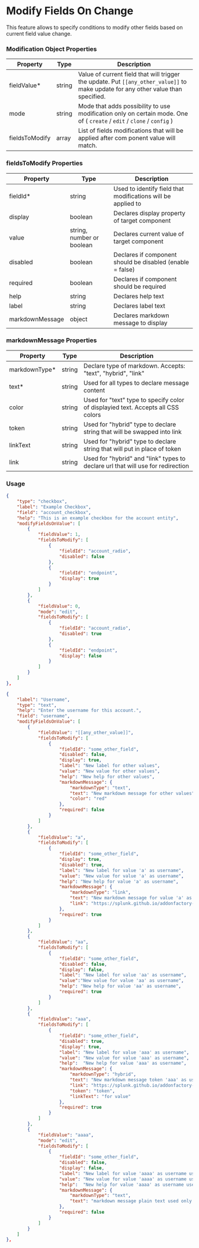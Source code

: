 # Modify Fields On Change

This feature allows to specify conditions to modify other fields based on current field value change.

### Modification Object Properties

| Property                                            | Type   | Description                                                                                                                       |
| --------------------------------------------------- | ------ | --------------------------------------------------------------------------------------------------------------------------------- |
| fieldValue<span class="required-asterisk">\*</span> | string | Value of current field that will trigger the update. Put `[[any_other_value]]` to make update for any other value than specified. |
| mode                                                | string | Mode that adds possibility to use modification only on certain mode. One of ( `create` / `edit` / `clone` / `config` )            |
| fieldsToModify                                      | array  | List of fields modifications that will be applied after com ponent value will match.                                              |

### fieldsToModify Properties

| Property                                         | Type                      | Description                                                  |
| ------------------------------------------------ | ------------------------- | ------------------------------------------------------------ |
| fieldId<span class="required-asterisk">\*</span> | string                    | Used to identify field that modifications will be applied to |
| display                                          | boolean                   | Declares display property of target component                |
| value                                            | string, number or boolean | Declares current value of target component                   |
| disabled                                         | boolean                   | Declares if component should be disabled (enable = false)    |
| required                                         | boolean                   | Declares if component should be required                     |
| help                                             | string                    | Declares help text                                           |
| label                                            | string                    | Declares label text                                          |
| markdownMessage                                  | object                    | Declares markdown message to display                         |

### markdownMessage Properties

| Property                                              | Type   | Description                                                                      |
| ----------------------------------------------------- | ------ | -------------------------------------------------------------------------------- |
| markdownType<span class="required-asterisk">\*</span> | string | Declare type of markdown. Accepts: "text", "hybrid", "link"                      |
| text<span class="required-asterisk">\*</span>         | string | Used for all types to declare message content                                    |
| color                                                 | string | Used for "text" type to specify color of displayied text. Accepts all CSS colors |
| token                                                 | string | Used for "hybrid" type to declare string that will be swapped into link          |
| linkText                                              | string | Used for "hybrid" type to declare string that will put in place of token         |
| link                                                  | string | Used for "hybrid" and "link" types to declare url that will use for redirection  |

### Usage

```json
{
    "type": "checkbox",
    "label": "Example Checkbox",
    "field": "account_checkbox",
    "help": "This is an example checkbox for the account entity",
    "modifyFieldsOnValue": [
        {
            "fieldValue": 1,
            "fieldsToModify": [
                {
                    "fieldId": "account_radio",
                    "disabled": false
                },
                {
                    "fieldId": "endpoint",
                    "display": true
                }
            ]
        },
        {
            "fieldValue": 0,
            "mode": "edit",
            "fieldsToModify": [
                {
                    "fieldId": "account_radio",
                    "disabled": true
                },
                {
                    "fieldId": "endpoint",
                    "display": false
                }
            ]
        }
    ]
},
```

```json
{
    "label": "Username",
    "type": "text",
    "help": "Enter the username for this account.",
    "field": "username",
    "modifyFieldsOnValue": [
        {
            "fieldValue": "[[any_other_value]]",
            "fieldsToModify": [
                {
                    "fieldId": "some_other_field",
                    "disabled": false,
                    "display": true,
                    "label": "New label for other values",
                    "value": "New value for other values",
                    "help": "New help for other values",
                    "markdownMessage": {
                        "markdownType": "text",
                        "text": "New markdown message for other values",
                        "color": "red"
                    },
                    "required": false
                }
            ]
        },
        {
            "fieldValue": "a",
            "fieldsToModify": [
                {
                    "fieldId": "some_other_field",
                    "display": true,
                    "disabled": true,
                    "label": "New label for value 'a' as username",
                    "value": "New value for value 'a' as username",
                    "help": "New help for value 'a' as username",
                    "markdownMessage": {
                        "markdownType": "link",
                        "text": "New markdown message for value 'a' as username",
                        "link": "https://splunk.github.io/addonfactory-ucc-generator/"
                    },
                    "required": true
                }
            ]
        },
        {
            "fieldValue": "aa",
            "fieldsToModify": [
                {
                    "fieldId": "some_other_field",
                    "disabled": false,
                    "display": false,
                    "label": "New label for value 'aa' as username",
                    "value":"New value for value 'aa' as username",
                    "help": "New help for value 'aa' as username",
                    "required": true
                }
            ]
        },
        {
            "fieldValue": "aaa",
            "fieldsToModify": [
                {
                    "fieldId": "some_other_field",
                    "disabled": true,
                    "display": true,
                    "label": "New label for value 'aaa' as username",
                    "value": "New value for value 'aaa' as username",
                    "help":  "New help for value 'aaa' as username",
                    "markdownMessage": {
                        "markdownType": "hybrid",
                        "text": "New markdown message token 'aaa' as username",
                        "link": "https://splunk.github.io/addonfactory-ucc-generator/",
                        "token": "token",
                        "linkText": "for value"
                    },
                    "required": true
                }
            ]
        },
        {
            "fieldValue": "aaaa",
            "mode": "edit",
            "fieldsToModify": [
                {
                    "fieldId": "some_other_field",
                    "disabled": false,
                    "display": false,
                    "label": "New label for value 'aaaa' as username used only when editing entity",
                    "value": "New value for value 'aaaa' as username used only when editing entity",
                    "help":  "New help for value 'aaaa' as username used only when editing entity",
                    "markdownMessage": {
                        "markdownType": "text",
                        "text": "markdown message plain text used only when editing entity"
                    },
                    "required": false
                }
            ]
        }
    ]
},
```
